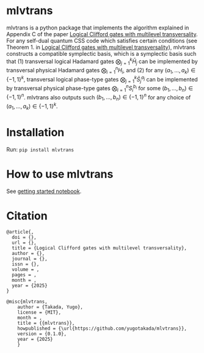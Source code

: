# mlvtrans

mlvtrans is a python package that implements the algorithm explained in Appendix C of the paper [Logical Clifford gates with multilevel transversality](https://scholar.google.co.jp/citations?user=hIPtQG8AAAAJ&hl=ja). For any self-dual quantum CSS code which satisfies certain conditions (see Theorem 1. in [Logical Clifford gates with multilevel transversality](https://scholar.google.co.jp/citations?user=hIPtQG8AAAAJ&hl=ja)), mlvtrans constructs a compatible symplectic basis, which is a symplectic basis such that (1) transversal logical Hadamard gates $\bigotimes_{j=1}^{k} \bar{H}_j$ can be implemented by transversal physical Hadamard gates $\bigotimes_{i=1}^{n} H_i$, and (2) for any $(a_1,\dots,a_k)\in\{-1,1\}^k$, transversal logical phase-type gates $\bigotimes_{j=1}^{k} \bar{S}_j^{a_j}$ can be implemented by transversal physical phase-type gates $\bigotimes_{i=1}^{n} S_i^{b_i}$ for some $(b_1,\dots,b_n)\in\{-1,1\}^n$. mlvtrans also outputs such $(b_1,\dots,b_n)\in\{-1,1\}^n$ for any choice of $(a_1,\dots,a_k)\in\{-1,1\}^k$.

# Installation

Run: `pip install mlvtrans`

# How to use mlvtrans

See [getting started notebook](https://github.com/yugotakada/mlvtrans/blob/main/getting_started.ipynb).


# Citation
```
@article{,
  doi = {},
  url = {},
  title = {Logical Clifford gates with multilevel transversality},
  author = {},
  journal = {},
  issn = {},
  volume = ,
  pages = ,
  month = ,
  year = {2025}
}
```
```
@misc{mlvtrans,
    author = {Takada, Yugo},
    license = {MIT},
    month = ,
    title = {{mlvtrans}},
    howpublished = {\url{https://github.com/yugotakada/mlvtrans}},
    version = {0.1.0},
    year = {2025}
    }
```
